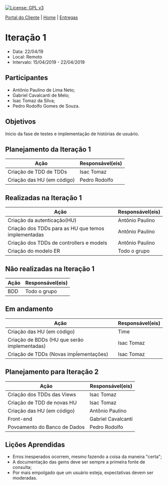 
[![License: GPL v3](https://img.shields.io/badge/License-GPLv3-blue.svg)](https://www.gnu.org/licenses/gpl-3.0)



[Portal do Cliente](https://github.com/aplneto/medmapper/wiki) | [Home](https://github.com/aplneto/medmapper) | 
[Entregas](/docs/entregas/iterations.md)


# Iteração 1
* Data: 22/04/19
* Local: Remoto
* Intervalo: 15/04/2019 - 22/04/2019
## Participantes
  * Antônio Paulino de Lima Neto;
  * Gabriel Cavalcanti de Melo;
  * Isac Tomaz da Silva;
  * Pedro Rodolfo Gomes de Souza.
## Objetivos
Inicio da fase de testes e implementação de histórias de usuário.
## Planejamento da Iteração 1
| Ação | Responsável(eis) |
|----------|----------|
| Criação de TDD de TDDs     | Isac Tomaz |
| Criação das HU (em código) | Pedro Rodolfo |
## Realizadas na Iteração 1
| Ação | Responsável(eis) |
|----------|----------|
| Criação da autenticação(HU)   | Antônio Paulino |
| Criação dos TDDs para as HU que temos implementadas | Antônio Paulino |
| Criação dos TDDs de controllers e models | Antônio Paulino |
| Criação do modelo ER | Todo o grupo |
## Não realizadas na Iteração 1
| Ação | Responsável(eis) |
|------|------------------|
|BDD|Todo o grupo|
## Em andamento 
| Ação | Responsável(eis) |
|----------|----------|
| Criação das HU  (em código) | Time |
| Criação de BDDs (HU que serão implementadas) | Isac Tomaz |
| Criação de TDDs (Novas impĺementações) | Isac Tomaz |
## Planejamento para Iteração 2
| Ação | Responsável(eis) |
|----------|----------|
| Criação dos TDDs das Views | Isac Tomaz |
| Criação de TDD de novas HU | Isac Tomaz |
| Criação das HU (em código) | Antônio Paulino |
| Front-end             | Gabriel Cavalcanti |
| Povoamento do Banco de Dados | Pedro Rodolfo
## Lições Aprendidas
* Erros inesperados ocorrem, mesmo fazendo a coisa da maneira "certa";
* A documentação das gems deve ser sempre a primeira fonte de consulta;
* Por mais empolgado que um usuário esteja, expectativas devem ser moderadas.
